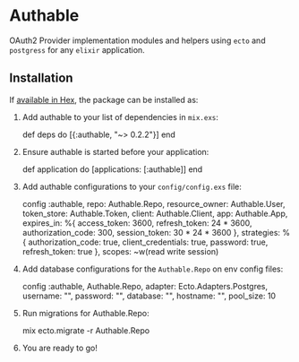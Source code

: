 # Authable

OAuth2 Provider implementation modules and helpers using `ecto` and `postgress` for any `elixir` application.

## Installation

If [available in Hex](https://hex.pm/docs/publish), the package can be installed as:

  1. Add authable to your list of dependencies in `mix.exs`:

        def deps do
          [{:authable, "~> 0.2.2"}]
        end

  2. Ensure authable is started before your application:

        def application do
          [applications: [:authable]]
        end

  3. Add authable configurations to your `config/config.exs` file:

        config :authable,
          repo: Authable.Repo,
          resource_owner: Authable.User,
          token_store: Authable.Token,
          client: Authable.Client,
          app: Authable.App,
          expires_in: %{
            access_token: 3600,
            refresh_token: 24 * 3600,
            authorization_code: 300,
            session_token: 30 * 24 * 3600
          },
          strategies: %{
            authorization_code: true,
            client_credentials: true,
            password: true,
            refresh_token: true
          },
          scopes: ~w(read write session)

  4. Add database configurations for the `Authable.Repo` on env config files:

        config :authable, Authable.Repo,
          adapter: Ecto.Adapters.Postgres,
          username: "",
          password: "",
          database: "",
          hostname: "",
          pool_size: 10

  5. Run migrations for Authable.Repo:

        mix ecto.migrate -r Authable.Repo

  6. You are ready to go!
